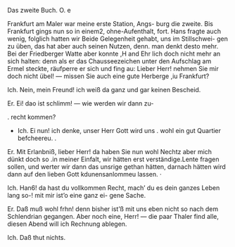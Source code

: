 Das zweite Buch.
O. e

Frankfurt am Maler war meine erste Station, Angs-
burg die zweite. Bis Frankfurt gings nun so in einem2,
ohne-Aufenthalt, fort. Hans fragte auch wenig, folglich
hatten wir Beide Gelegenheit gehabt, uns im Stillschwei-
gen zu üben, das hat aber auch seinen Nutzen, denn. man
denkt desto mehr. Bei der Friedberger Watte aber konnte
,H and Ehr lich doch nicht mehr an sich halten: denn als
er das Chausseezeichen unter den Aufschlag am Ermel steckte,
räufperre er sich und fing au: Lieber Herr! nehmen Sie
mir doch nicht übel! — missen Sie auch eine gute Herberge
,iu Frankfurt?

Ich. Nein, mein Freund! ich weiß da ganz und gar
keinen Bescheid.

Er. Ei! dao ist schlimm! — wie werden wir dann zu-

. recht kommen?

- Ich. Ei nun! ich denke, unser Herr Gott wird uns
. wohl ein gut Quartier befcheereu. .

Er. Mit Erlanbniß, lieber Herr! da haben Sie nun
wohl Nechtz aber mich dünkt doch so .in meiner Einfalt,
wir hätten erst verständige.Lente fragen sollen, und werter
wir dann das unsrige gethan hätten, darnach hätten wird
dann auf den lieben Gott kdunensanlommeu lassen. ·

Ich. Han6! da hast du vollkommen Recht, mach’ du
es dein ganzes Leben lang so-! mit mir ist’o eine ganz ei-
gene Sache.

Er. Daß muß wohl frhn! denn bisher ist’ß mit uns
eben nicht so nach dem Schlendrian gegangen. Aber noch
eine, Herr! — die paar Thaler find alle, diesen Abend
will ich Rechnung ablegen.

Ich. Daß thut nichts.

